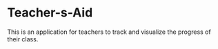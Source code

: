 # Teacher-s-Aid
This is an application for teachers to track and visualize the progress of their class.
